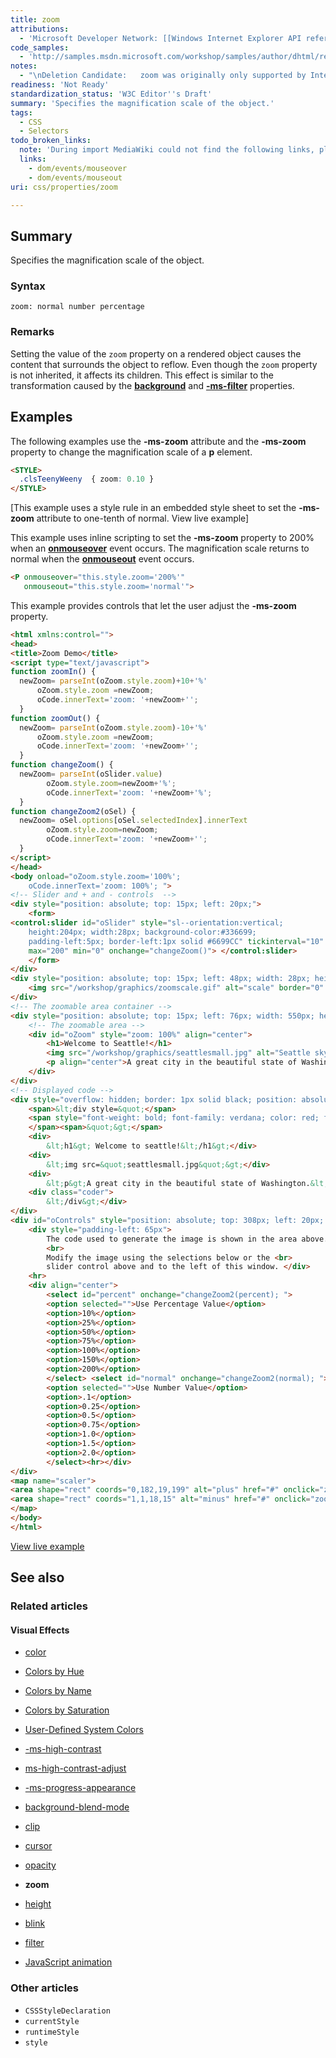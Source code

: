 ```yaml
---
title: zoom
attributions:
  - 'Microsoft Developer Network: [[Windows Internet Explorer API reference](http://msdn.microsoft.com/en-us/library/ie/hh828809%28v=vs.85%29.aspx) Article]'
code_samples:
  - 'http://samples.msdn.microsoft.com/workshop/samples/author/dhtml/refs/zoom.htm'
notes:
  - "\nDeletion Candidate:   zoom was originally only supported by Internet Explorer. It is now outdated and shouldn't be recommended any more.\n\n"
readiness: 'Not Ready'
standardization_status: 'W3C Editor''s Draft'
summary: 'Specifies the magnification scale of the object.'
tags:
  - CSS
  - Selectors
todo_broken_links:
  note: 'During import MediaWiki could not find the following links, please fix and adjust this list.'
  links:
    - dom/events/mouseover
    - dom/events/mouseout
uri: css/properties/zoom

---
```

## <span>Summary</span>

Specifies the magnification scale of the object.

### <span>Syntax</span>

`zoom: normal number percentage`

### <span>Remarks</span>

Setting the value of the `zoom` property on a rendered object causes the content that surrounds the object to reflow. Even though the `zoom` property is not inherited, it affects its children. This effect is similar to the transformation caused by the [**background**](/html/attributes/background_(Body_element)) and [**-ms-filter**](/css/media_queries/filter) properties.

## <span>Examples</span>

The following examples use the **-ms-zoom** attribute and the **-ms-zoom** property to change the magnification scale of a **p** element.

``` html
<STYLE>
  .clsTeenyWeeny  { zoom: 0.10 }
</STYLE>
```

[This example uses a style rule in an embedded style sheet to set the **-ms-zoom** attribute to one-tenth of normal. View live example]

This example uses inline scripting to set the **-ms-zoom** property to 200% when an [**onmouseover**](/w/index.php?title=dom/events/mouseover&action=edit&redlink=1) event occurs. The magnification scale returns to normal when the [**onmouseout**](/w/index.php?title=dom/events/mouseout&action=edit&redlink=1) event occurs.

``` html
<P onmouseover="this.style.zoom='200%'"
   onmouseout="this.style.zoom='normal'">
```

This example provides controls that let the user adjust the **-ms-zoom** property.

``` html
<html xmlns:control="">
<head>
<title>Zoom Demo</title>
<script type="text/javascript">
function zoomIn() {
  newZoom= parseInt(oZoom.style.zoom)+10+'%'
      oZoom.style.zoom =newZoom;
      oCode.innerText='zoom: '+newZoom+'';
  }
function zoomOut() {
  newZoom= parseInt(oZoom.style.zoom)-10+'%'
      oZoom.style.zoom =newZoom;
      oCode.innerText='zoom: '+newZoom+'';
  }
function changeZoom() {
  newZoom= parseInt(oSlider.value)
        oZoom.style.zoom=newZoom+'%';
        oCode.innerText='zoom: '+newZoom+'%';
  }
function changeZoom2(oSel) {
  newZoom= oSel.options[oSel.selectedIndex].innerText
        oZoom.style.zoom=newZoom;
        oCode.innerText='zoom: '+newZoom+'';
  }
</script>
</head>
<body onload="oZoom.style.zoom='100%';
    oCode.innerText='zoom: 100%'; ">
<!-- Slider and + and - controls  -->
<div style="position: absolute; top: 15px; left: 20px;">
    <form>
<control:slider id="oSlider" style="sl--orientation:vertical;
    height:204px; width:28px; background-color:#336699;
    padding-left:5px; border-left:1px solid #6699CC" tickinterval="10"
    max="200" min="0" onchange="changeZoom()"> </control:slider>
    </form>
</div>
<div style="position: absolute; top: 15px; left: 48px; width: 28px; height: 200px; background-color: #336699;" align="center">
    <img src="/workshop/graphics/zoomscale.gif" alt="scale" border="0" usemap="#scaler">
</div>
<!-- The zoomable area container -->
<div style="position: absolute; top: 15px; left: 76px; width: 550px; height: 204px; background-color: black; vertical-align: middle; padding: 25px; font-family: arial; font-weight: bold; color: white; z-index: 3" align="center">
    <!-- The zoomable area -->
    <div id="oZoom" style="zoom: 100%" align="center">
        <h1>Welcome to Seattle!</h1>
        <img src="/workshop/graphics/seattlesmall.jpg" alt="Seattle skyline" align="left">
        <p align="center">A great city in the beautiful state of Washington.</p>
    </div>
</div>
<!-- Displayed code -->
<div style="overflow: hidden; border: 1px solid black; position: absolute; top: 219px; left: 20px; width: 606px; height: 90px; padding: 1px; padding-left: 25px; background-color: white; z-index: 3;">
    <span>&lt;div style=&quot;</span>
    <span style="font-weight: bold; font-family: verdana; color: red; font-size: 9pt" class="coder" id="oCode">
    </span><span>&quot;&gt;</span>
    <div>
        &lt;h1&gt; Welcome to seattle!&lt;/h1&gt;</div>
    <div>
        &lt;img src=&quot;seattlesmall.jpg&quot;&gt;</div>
    <div>
        &lt;p&gt;A great city in the beautiful state of Washington.&lt;/p&gt;</div>
    <div class="coder">
        &lt;/div&gt;</div>
</div>
<div id="oControls" style="position: absolute; top: 308px; left: 20px; width: 606px; height: 100px; background-color: gray; color: white; font-family: verdana; font-size: 11pt; font-weight: normal; padding: 10px; z-index: 3; text-align: center; border: 1px solid black; text-align: left;">
    <div style="padding-left: 65px">
        The code used to generate the image is shown in the area above. <br>
        <br>
        Modify the image using the selections below or the <br>
        slider control above and to the left of this window. </div>
    <hr>
    <div align="center">
        <select id="percent" onchange="changeZoom2(percent); ">
        <option selected="">Use Percentage Value</option>
        <option>10%</option>
        <option>25%</option>
        <option>50%</option>
        <option>75%</option>
        <option>100%</option>
        <option>150%</option>
        <option>200%</option>
        </select> <select id="normal" onchange="changeZoom2(normal); ">
        <option selected="">Use Number Value</option>
        <option>.1</option>
        <option>0.25</option>
        <option>0.5</option>
        <option>0.75</option>
        <option>1.0</option>
        <option>1.5</option>
        <option>2.0</option>
        </select><hr></div>
</div>
<map name="scaler">
<area shape="rect" coords="0,182,19,199" alt="plus" href="#" onclick="zoomIn()" style="cursor: hand">
<area shape="rect" coords="1,1,18,15" alt="minus" href="#" onclick="zoomOut()">
</map>
</body>
</html>
```

[View live example](http://samples.msdn.microsoft.com/workshop/samples/author/dhtml/refs/zoom.htm)

## <span>See also</span>

### <span>Related articles</span>

#### <span>Visual Effects</span>

-   [color](/css/color)

-   [Colors by Hue](/css/color/colors_by_hue)

-   [Colors by Name](/css/color/colors_by_name)

-   [Colors by Saturation](/css/color/colors_by_saturation)

-   [User-Defined System Colors](/css/color/user-defined_system_colors)

-   [-ms-high-contrast](/css/high_contrast_mode/properties/-ms-high-contrast)

-   [ms-high-contrast-adjust](/css/high_contrast_modeapis/properties/ms-high-contrast-adjust)

-   [-ms-progress-appearance](/css/properties/-ms-progress-appearance)

-   [background-blend-mode](/css/properties/background-blend-mode)

-   [clip](/css/properties/clip)

-   [cursor](/css/properties/cursor)

-   [opacity](/css/properties/opacity)

-   **zoom**

-   [height](/html/attributes/height)

-   [blink](/html/elements/blink)

-   [filter](/svg/elements/filter)

-   [JavaScript animation](/tutorials/animation_in_javascript_2)

### <span>Other articles</span>

-   `CSSStyleDeclaration`
-   `currentStyle`
-   `runtimeStyle`
-   `style`

